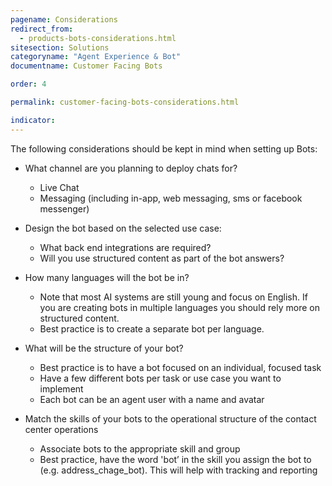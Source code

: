 ```yaml
---
pagename: Considerations
redirect_from:
  - products-bots-considerations.html
sitesection: Solutions
categoryname: "Agent Experience & Bot"
documentname: Customer Facing Bots

order: 4

permalink: customer-facing-bots-considerations.html

indicator:
---
```


The following considerations should be kept in mind when setting up Bots:

* What channel are you planning to deploy chats for?

	* Live Chat
	* Messaging (including in-app, web messaging, sms or facebook messenger)

* Design the bot based on the selected use case:

	* What back end integrations are required?
	* Will you use structured content as part of the bot answers?

* How many languages will the bot be in?

	* Note that most AI systems are still young and focus on English.  If you are creating bots in multiple languages you should rely more on structured content.
	* Best practice is to create a separate bot per language.

* What will be the structure of your bot?

	* Best practice is to have a bot focused on an individual, focused task
	* Have a few different bots per task or use case you want to implement
	* Each bot can be an agent user with a name and avatar
	
* Match the skills of your bots to the operational structure of the contact center operations

	* Associate bots to the appropriate skill and group
	* Best practice, have the word 'bot’ in the skill you assign the bot to (e.g. address_chage_bot).  This will help with tracking and reporting

